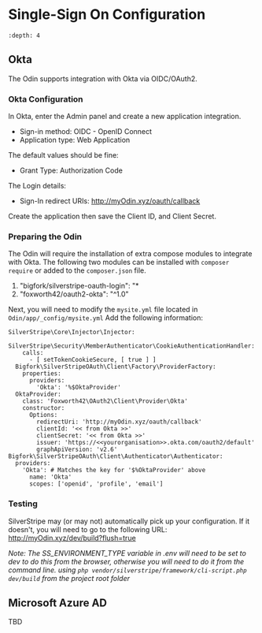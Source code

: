 # Single-Sign On Configuration
```{contents} Contents
:depth: 4
```

## Okta
The Odin supports integration with Okta via OIDC/OAuth2.

### Okta Configuration
In Okta, enter the Admin panel and create a new application integration.
* Sign-in method: OIDC - OpenID Connect
* Application type: Web Application

The default values should be fine:
* Grant Type: Authorization Code 

The Login details:
* Sign-In redirect URIs: http://myOdin.xyz/oauth/callback

Create the application then save the Client ID, and Client Secret.

### Preparing the Odin
The Odin will require the installation of extra compose modules to integrate with Okta. The following two modules can be installed with `composer require` or added to the `composer.json` file.

1. "bigfork/silverstripe-oauth-login": "*
2. "foxworth42/oauth2-okta": "^1.0"

Next, you will need to modify the `mysite.yml` file located in `Odin/app/_config/mysite.yml`
Add the following information:
```none
SilverStripe\Core\Injector\Injector:
  SilverStripe\Security\MemberAuthenticator\CookieAuthenticationHandler:
    calls:
      - [ setTokenCookieSecure, [ true ] ]
  Bigfork\SilverStripeOAuth\Client\Factory\ProviderFactory:
    properties:
      providers:
        'Okta': '%$OktaProvider'
  OktaProvider:
    class: 'Foxworth42\OAuth2\Client\Provider\Okta'
    constructor:
      Options:
        redirectUri: 'http://myOdin.xyz/oauth/callback'
        clientId: '<< from Okta >>'
        clientSecret: '<< from Okta >>'
        issuer: 'https://<<yourorganisation>>.okta.com/oauth2/default'
        graphApiVersion: 'v2.6'          
Bigfork\SilverStripeOAuth\Client\Authenticator\Authenticator:
  providers:
    'Okta': # Matches the key for '$%OktaProvider' above
      name: 'Okta'
      scopes: ['openid', 'profile', 'email'] 
```

### Testing
SilverStripe may (or may not) automatically pick up your configuration. If it doesn't, you will need to go to the following URL:
http://myOdin.xyz/dev/build?flush=true

_Note: The SS_ENVIRONMENT_TYPE variable in .env will need to be set to dev to do this from the browser, otherwise you will need to do it from the command line.
using `php vendor/silverstripe/framework/cli-script.php dev/build` from the project root folder_

## Microsoft Azure AD
TBD


